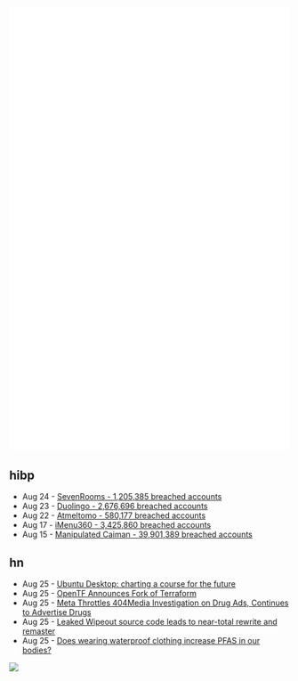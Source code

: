 ![Metrics](https://raw.githubusercontent.com/phixion/phixion/master/metrics.svg)

## hibp

<!--
for https://github.com/phixion/phixion/blob/main/.github/workflows/feeds.yml
-->
<!--START_SECTION:haveibeenpwnd-->
- Aug 24 - [SevenRooms - 1,205,385 breached accounts](https://haveibeenpwned.com/PwnedWebsites#SevenRooms)
- Aug 23 - [Duolingo - 2,676,696 breached accounts](https://haveibeenpwned.com/PwnedWebsites#Duolingo)
- Aug 22 - [Atmeltomo - 580,177 breached accounts](https://haveibeenpwned.com/PwnedWebsites#Atmeltomo)
- Aug 17 - [iMenu360 - 3,425,860 breached accounts](https://haveibeenpwned.com/PwnedWebsites#iMenu360)
- Aug 15 - [Manipulated Caiman - 39,901,389 breached accounts](https://haveibeenpwned.com/PwnedWebsites#ManipulatedCaiman)
<!--END_SECTION:haveibeenpwnd-->

## hn

<!--
for https://github.com/phixion/phixion/blob/main/.github/workflows/feeds.yml
-->
<!--START_SECTION:hn-->
- Aug 25 - [Ubuntu Desktop: charting a course for the future](https://ubuntu.com/blog/ubuntu-desktop-charting-a-course-for-the-future)
- Aug 25 - [OpenTF Announces Fork of Terraform](https://opentf.org/announcement)
- Aug 25 - [Meta Throttles 404Media Investigation on Drug Ads, Continues to Advertise Drugs](https://www.404media.co/instagram-throttles-404-media-investigation-into-drug-ads-on-instagram-continues-to-let-people-advertise-drugs/)
- Aug 25 - [Leaked Wipeout source code leads to near-total rewrite and remaster](https://arstechnica.com/gaming/2023/08/developer-rewrites-original-wipeout-from-abysmal-leaked-windows-source/)
- Aug 25 - [Does wearing waterproof clothing increase PFAS in our bodies?](https://molecularspec.substack.com/p/water-repellent-clothing-and-pfas)
<!--END_SECTION:hn-->

<!--
for https://yhype.me
-->
![](https://hit.yhype.me/github/profile?user_id=13013670)
